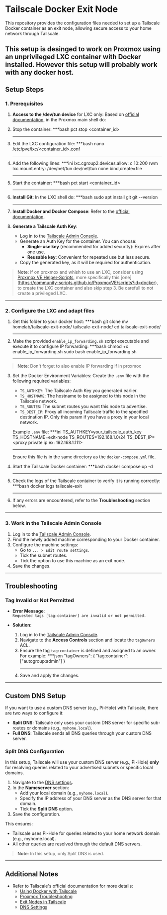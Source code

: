 # Tailscale Docker Exit Node

This repository provides the configuration files needed to set up a Tailscale Docker container as an exit node, allowing secure access to your home network through Tailscale.

This setup is desinged to work on Proxmox using an unprivileged LXC container with Docker installed. However this setup will probably work with any docker host.
---

## Setup Steps

### 1. Prerequisites
1. **Access to the /dev/tun device** for LXC only:
  Based on [official documentation](https://tailscale.com/kb/1130/lxc-unprivileged), in the Proxmox main shell do:
  1. Stop the container:
     ***bash
     pct stop <container_id>
     ***
  2. Edit the LXC configuration file:
     ***bash
     nano /etc/pve/lxc/<container_id>.conf
     ***
  3. Add the following lines:
     ***ini
     lxc.cgroup2.devices.allow: c 10:200 rwm
     lxc.mount.entry: /dev/net/tun dev/net/tun none bind,create=file
     ***
  4. Start the container:
     ***bash
     pct start <container_id>
     ***
     
2. **Install Git**:
  In the LXC shell do:
   ***bash
   sudo apt install git
   git --version
   ***
   
3. **Install Docker and Docker Compose**:
   Refer to the [official documentation](https://docs.docker.com/engine/install/debian/).

4. **Generate a Tailscale Auth Key**:
   - Log in to the [Tailscale Admin Console](https://login.tailscale.com/admin/settings/keys).
   - Generate an Auth Key for the container. You can choose:
     - **Single-use key** (recommended for added security): Expires after one use.
     - **Reusable key**: Convenient for repeated use but less secure.
   - Copy the generated key, as it will be required for authentication.
   

> **Note**: If on proxmox and whish to use an LXC, consider using [Proxmox VE Helper-Scripts](https://community-scripts.github.io/ProxmoxVE/scripts), more specifically this [one] (https://community-scripts.github.io/ProxmoxVE/scripts?id=docker), to create the LXC container and also skip step 3. Be carefull to not create a privileged LXC.

---

### 2. Configure the LXC and adapt files
1. Get this folder to your docker host:
   ***bash
   git clone <repository-url>
   mv homelab/tailscale-exit-node/ tailscale-exit-node/
   cd tailscale-exit-node/
   ***

2. Make the provided `enable_ip_forwarding.sh` script executable and execute it to configure IP forwarding:
   ***bash
   chmod +x enable_ip_forwarding.sh
   sudo bash enable_ip_forwarding.sh
   ***
   
> **Note**: Don't forget to also enable IP forwarding if in proxmox
   
3. Set the Docker Environment Variables:
   Create the `.env` file with the following required variables:
   - `TS_AUTHKEY`: The Tailscale Auth Key you generated earlier.
   - `TS_HOSTNAME`: The hostname to be assigned to this node in the Tailscale network.
   - `TS_ROUTES`: The subnet routes you want this node to advertise.
   - `TS_DEST_IP`: Proxy all incoming Tailscale traffic to the specified destination IP. Only this param if you have a proxy in your local network. 

   Example `.env` file:
   ***ini
   TS_AUTHKEY=your_tailscale_auth_key
   TS_HOSTNAME=exit-node
   TS_ROUTES=192.168.1.0/24
   TS_DEST_IP=<proxy private ip ex: 192.168.1.111>
   ***

   Ensure this file is in the same directory as the `docker-compose.yml` file.

4. Start the Tailscale Docker container:
   ***bash
   docker compose up -d
   ***

5. Check the logs of the Tailscale container to verify it is running correctly:
   ***bash
   docker logs tailscale-exit
   ***

6. If any errors are encountered, refer to the **Troubleshooting** section below.

---

### 3. Work in the Tailscale Admin Console
1. Log in to the [Tailscale Admin Console](https://login.tailscale.com/admin/machines).
2. Find the newly added machine corresponding to your Docker container.
3. Configure the machine settings:
   - Go to `... > Edit route settings`.
   - Tick the subnet routes.
   - Tick the option to use this machine as an exit node.
4. Save the changes.

---

## Troubleshooting

### **Tag Invalid or Not Permitted**
- **Error Message**:  
  `Requested tags [tag:container] are invalid or not permitted.`

- **Solution**:
  1. Log in to the [Tailscale Admin Console](https://login.tailscale.com/admin/acls/file).
  2. Navigate to the **Access Controls** section and locate the `tagOwners` ACL.
  3. Ensure the tag `tag:container` is defined and assigned to an owner. For example:
     ***json
     "tagOwners": {
         "tag:container": ["autogroup:admin"]
     }
     ***
  4. Save and apply the changes.

---

## Custom DNS Setup

If you want to use a custom DNS server (e.g., Pi-Hole) with Tailscale, there are two ways to configure it:
- **Split DNS**: Tailscale only uses your custom DNS server for specific sub-routes or domains (e.g., `myhome.local`).
- **Full DNS**: Tailscale sends all DNS queries through your custom DNS server.

### Split DNS Configuration
In this setup, Tailscale will use your custom DNS server (e.g., Pi-Hole) **only** for resolving queries related to your advertised subnets or specific local domains.

1. Navigate to the [DNS settings](https://login.tailscale.com/admin/dns).
2. In the **Nameserver** section:
   - Add your local domain (e.g., `myhome.local`).
   - Specify the IP address of your DNS server as the DNS server for that domain.
   - Tick the **Split DNS** option.
3. Save the configuration.

This ensures:
- Tailscale uses Pi-Hole for queries related to your home network domain (e.g., myhome.local).
- All other queries are resolved through the default DNS servers.

> **Note**: In this setup, only Split DNS is used.

---

## Additional Notes

- Refer to Tailscale's official documentation for more details:
  - [Using Docker with Tailscale](https://tailscale.com/kb/1282/docker)
  - [Proxmox Troubleshooting](https://tailscale.com/kb/1133/proxmox#troubleshooting)
  - [Exit Nodes in Tailscale](https://tailscale.com/kb/1103/exit-nodes)
  - [DNS Settings](https://tailscale.com/kb/1054/dns)
